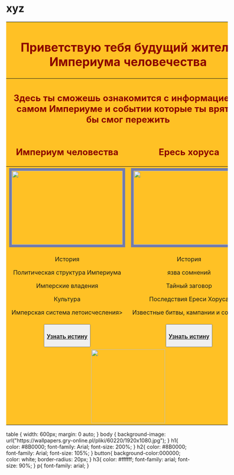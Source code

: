 # xyz
<html>
<head><link rel="stylesheet" href="styles.css"></head>
<body>
<table style="width:600px; background-color: #FFC125" align="center">
 <tr>
   <th colspan="3" style="color:#8B0000"><h1>Приветствую тебя будущий житель Империума человечества</h1></th>
 </tr>
 <tr><th colspan="3" style="color:#8B0000"><h2>Здесь ты сможешь ознакомится с информацией о самом Империуме и событии которые ты врятли бы смог пережить</h2></th></tr>
 <tr>
<td align="center" style="color:#8B0000"><h2>Империум человества</h2></td>
<td align="center" style="color:#8B0000"><h2>Ересь хоруса</h2></td>
</tr>
<tr>
  <th><img src="https://img4.goodfon.ru/wallpaper/nbig/2/17/warhammer-40-000-w40k-imperium-of-mankind.jpg" width="300" height="200" style="border:7px #717bae solid"></th>
  <th><img src="https://static.wikia.nocookie.net/warhammer40k/images/7/77/Horus_Heresy_visions_of_heresy.jpg/revision/latest?cb=20210327215616&path-prefix=ru" width="300" height="200" style="border:7px #717bae solid"></th>
</tr>
<tr align="center">
  <td><p>История</p><p>Политическая структура Империума</p><p>Имперские владения</p><p>Культура</p><p>Имперская система летоисчесления></td>
  <td><p>История</p><p>язва сомнений</p><p>Тайный заговор</p><p>Последствия Ереси Хоруса</p><p>Известные битвы, кампании и события</p></td>
</tr>
<tr align="center">
  <td><button><a href="https://warhammer40k.fandom.com/ru/wiki/Империум_Человечества"><h3>Узнать истину</h3></a></button></td>
  <td><button><a href="https://warhammer40k.fandom.com/ru/wiki/Ересь_Хоруса"><h3>Узнать истину</h3></a></button></td>
</tr>
<tr><td colspan="3" align="center"><img src="https://static.wikia.nocookie.net/warhammer40k/images/7/71/Title_Warhammer_v.4.png/revision/latest/scale-to-width-down/550?cb=20200823174654&path-prefix=ru" style="width:200"></td></tr>
</table>
</body>
</html>
table {
width: 600px;
margin: 0 auto;
}
body {
  background-image: url("https://wallpapers.gry-online.pl/pliki/60220/1920x1080.jpg");
}
h1{
  color: #8B0000;
  font-family: Arial;
  font-size: 200%;
}
h2{
  color: #8B0000;
  font-family: Arial;
  font-size: 105%;
}
button{
  background-color:000000;
   color: white;
   border-radius: 20px;
}
h3{
  color: #ffffff;
  font-family: arial;
  font-size: 90%;
}
p{
  font-family: arial;
}
